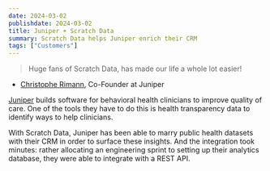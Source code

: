 ```yaml
---
date: 2024-03-02
publishdate: 2024-03-02
title: Juniper + Scratch Data
summary: Scratch Data helps Juniper enrich their CRM
tags: ["Customers"]
---
```


> Huge fans of Scratch Data, has made our life a whole lot easier!

- [Christophe Rimann](https://www.linkedin.com/in/christopherimann/), Co-Founder at Juniper 

[Juniper](https://www.juniperplatform.com/) builds software for behavioral health clinicians to improve quality of care. 
One of the tools they have to do this is health transparency data to identify ways to help clinicians.

With Scratch Data, Juniper has been able to marry public health datasets with their CRM in order to
surface these insights. And the integration took minutes: rather allocating an engineering sprint
to setting up their analytics database, they were able to integrate with a REST API.

